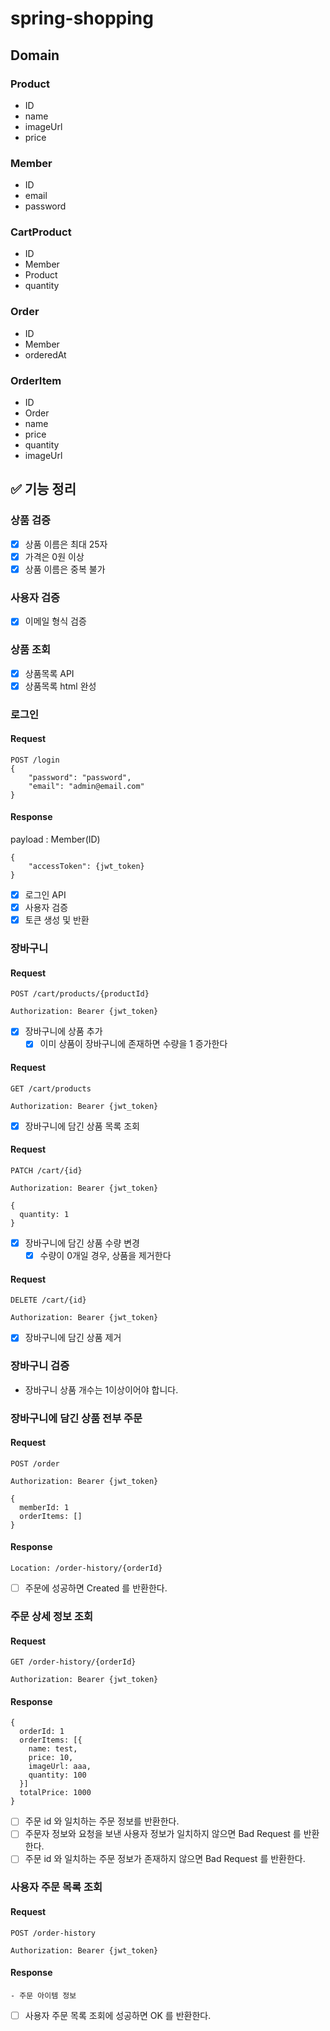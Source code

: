 # spring-shopping

## Domain

### Product
- ID
- name
- imageUrl
- price

### Member
- ID
- email
- password

### CartProduct
- ID
- Member
- Product
- quantity

### Order
- ID
- Member
- orderedAt

### OrderItem
- ID
- Order
- name
- price
- quantity
- imageUrl

## ✅ 기능 정리

### 상품 검증
- [x] 상품 이름은 최대 25자
- [x] 가격은 0원 이상
- [x] 상품 이름은 중복 불가

### 사용자 검증
- [x] 이메일 형식 검증

### 상품 조회

- [x] 상품목록 API
- [x] 상품목록 html 완성

### 로그인
#### Request
```
POST /login
{
    "password": "password",
    "email": "admin@email.com"
}
```
#### Response
payload : Member(ID)
```
{
    "accessToken": {jwt_token}
}
```
- [x] 로그인 API
- [x] 사용자 검증
- [x] 토큰 생성 및 반환

### 장바구니

#### Request
```
POST /cart/products/{productId}

Authorization: Bearer {jwt_token}
```
- [x] 장바구니에 상품 추가
  - [x] 이미 상품이 장바구니에 존재하면 수량을 1 증가한다

#### Request
```
GET /cart/products

Authorization: Bearer {jwt_token}
```
- [x] 장바구니에 담긴 상품 목록 조회

#### Request
```
PATCH /cart/{id}

Authorization: Bearer {jwt_token}

{
  quantity: 1
}
```
- [x] 장바구니에 담긴 상품 수량 변경
  - [x] 수량이 0개일 경우, 상품을 제거한다

#### Request
```
DELETE /cart/{id}

Authorization: Bearer {jwt_token}
```
- [x] 장바구니에 담긴 상품 제거

### 장바구니 검증
- 장바구니 상품 개수는 1이상이어야 합니다.

### 장바구니에 담긴 상품 전부 주문

#### Request
```
POST /order

Authorization: Bearer {jwt_token}

{
  memberId: 1
  orderItems: []
}
```

#### Response
```
Location: /order-history/{orderId}
```
- [ ] 주문에 성공하면 Created 를 반환한다.

### 주문 상세 정보 조회

#### Request
```
GET /order-history/{orderId}

Authorization: Bearer {jwt_token}
```

#### Response
```
{
  orderId: 1
  orderItems: [{
    name: test,
    price: 10,
    imageUrl: aaa,
    quantity: 100
  }]
  totalPrice: 1000
}

```
- [ ] 주문 id 와 일치하는 주문 정보를 반환한다.
- [ ] 주문자 정보와 요청을 보낸 사용자 정보가 일치하지 않으면 Bad Request 를 반환한다.
- [ ] 주문 id 와 일치하는 주문 정보가 존재하지 않으면 Bad Request 를 반환한다.

### 사용자 주문 목록 조회

#### Request
```
POST /order-history

Authorization: Bearer {jwt_token}
```

#### Response
```
- 주문 아이템 정보
```

- [ ] 사용자 주문 목록 조회에 성공하면 OK 를 반환한다.